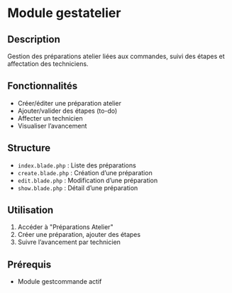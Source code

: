 # Module gestatelier

## Description
Gestion des préparations atelier liées aux commandes, suivi des étapes et affectation des techniciens.

## Fonctionnalités
- Créer/éditer une préparation atelier
- Ajouter/valider des étapes (to-do)
- Affecter un technicien
- Visualiser l’avancement

## Structure
- `index.blade.php` : Liste des préparations
- `create.blade.php` : Création d’une préparation
- `edit.blade.php` : Modification d’une préparation
- `show.blade.php` : Détail d’une préparation

## Utilisation
1. Accéder à "Préparations Atelier"
2. Créer une préparation, ajouter des étapes
3. Suivre l’avancement par technicien

## Prérequis
- Module gestcommande actif
